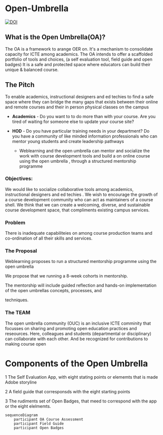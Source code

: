 # Open-Umbrella
[![DOI](https://zenodo.org/badge/703646900.svg)](https://zenodo.org/doi/10.5281/zenodo.10091447) 

## What is the Open Umbrella(OA)?
The OA is a framework to arange OER on. 
It's a mechanism to consolidate capacity for ICTE among academics.
The OA intends to offer a scaffolded portfolio of tools and choices, (a self evaluation tool, field guide and open badges) It is a safe and protected space where educators can build their unique & balanced course. 



## **The Pitch**

To enable academics, instructional designers and ed techies to find a safe space where they can bridge the many gaps that exists between their online and remote courses and their in person physical classes on the campus

* **Academics** - Do you want to to do more than with your course. Are you tired of waiting for someone else to update your course site?  
* **HOD**  - Do you have particular training needs in your department? Do you have a community of like minded information professionals who can mentor young students and create leadership pathways

   * Weblearning and the open umbrella can mentor and socialize the work with course development tools and build a on online course using the open umbrella , through a structured mentorship programme  


### Objectives: 

We would like to socialize collaborative tools among academics, instructional designers and ed techies . We wish to encourage the growth of a course development community who can act as maintainers of a course shell. We think that we can create a welcoming, diverse, and sustainable course development space, that compliments existing campus services.  

### 

### Problem

There is inadequate capabiliteies on among course production teams and co-ordination of all their skills and services. 



### The Proposal 
Weblearning proposes to run a structured mentorship programme using the open umbrella  

We propose that we running a 8-week cohorts in mentorship. 

The mentorship will include guided reflection and hands-on implementation of the open umbrellas concepts, processes, and

techniques. 

### The TEAM
The open umbrella community (OUC) is an inclusive ICTE comminity that focusses on sharing and promoting open education practices and reseources.
Here, colleagues and students (departmental or disciplinary) can collaborate with each other. And be recognized for contributions to making course open

# Components of the Open Umbrella
1 The Self Evaluation App, with eight stating points or elememts that is made Adobe storyline 

2 A field guide that corresponsds with the eight starting points 

3 The rudiments set of Open Badges, that meed to correspond with the app or the eight elelmemts. 

[cc-by]: http://creativecommons.org/licenses/by/4.0/
[cc-by-image]: https://i.creativecommons.org/l/by/4.0/88x31.png
[cc-by-shield]: https://img.shields.io/badge/License-CC%20BY%204.0-lightgrey.svg


```mermaid
sequenceDiagram
    participant OA Course Assessment 
    participant Field Guide 
    participant Open Badges
```
